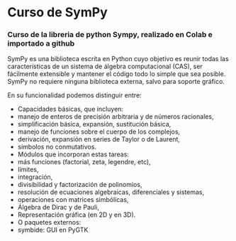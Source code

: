 # Curso de  SymPy
### Curso de la libreria de python Sympy, realizado en Colab e importado a github

SymPy es una biblioteca escrita en Python cuyo objetivo es reunir todas las características de un sistema de álgebra computacional (CAS), ser fácilmente extensible y mantener el código todo lo simple que sea posible. SymPy no requiere ninguna biblioteca externa, salvo para soporte gráfico.

En su funcionalidad podemos distinguir entre:

* Capacidades básicas, que incluyen:
* manejo de enteros de precisión arbitraria y de números racionales,
* simplificación básica, expansión, sustitución básica,
* manejo de funciones sobre el cuerpo de los complejos,
*  derivación, expansión en series de Taylor o de Laurent,
* símbolos no conmutativos.
* Módulos que incorporan estas tareas:
* más funciones (factorial, zeta, legendre, etc),
* límites,
* integración,
* divisibilidad y factorización de polinomios,
* resolución de ecuaciones algebraicas, diferenciales y sistemas,
* operaciones con matrices simbólicas,
* Álgebra de Dirac y de Pauli,
* Representación gráfica (en 2D y en 3D).
* O paquetes externos:
* symbide: GUI en PyGTK
